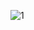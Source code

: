 ![1](https://user-images.githubusercontent.com/68761119/140542953-7a4972d9-a375-42df-af86-379447682dc8.png)
